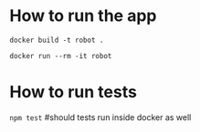 # How to run the app
```docker build -t robot .```

```docker run --rm -it robot```

# How to run tests
```npm test``` #should tests run inside docker as well